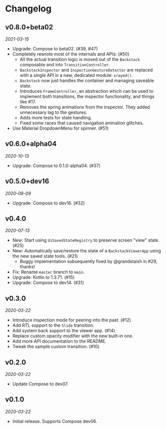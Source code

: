 Changelog
=========

## v0.8.0+beta02

_2021-03-15_

 * Upgrade: Compose to beta02. (#39, #47)
 * Completely rewrote most of the internals and APIs: (#50)
   * All the actual transition logic is moved out of the `Backstack` composable and into `TransitionController`.
   * `BackstackInspector` and `InspectionGestureDetector` are replaced with a single API in a new, dedicated module: `xrayed()`.
   * `Backstack` now just handles the container and managing saveable state.
   * Introduces `FrameController`, an abstraction which can be used to implement both transitions, the inspector functionality, and things like #17.
   * Removes the spring animations from the inspector. They added unnecessary lag to the gestures.
   * Adds more tests for state handling.
   * Fixed some races that caused navigation animation glitches.
 * Use Material DropdownMenu for spinner. (#51)

## v0.6.0+alpha04

_2020-10-13_

 * Upgrade: Compose to 0.1.0-alpha04. (#37)

## v0.5.0+dev16

_2020-08-09_

 * Upgrade: Compose to dev16. (#32)

## v0.4.0

_2020-07-13_

 * New: Start using `UiSavedStateRegistry` to preserve screen "view" state. (#25)
 * New: Automatically save/restore the state of a `BackstackViewerApp` using the new saved state tools. (#21)
   * Buggy implementation subsequently fixed by @grandstaish in #29, thanks!
 * Fix: Rename `master` branch to `main`.
 * Upgrade: Kotlin to 1.3.71. (#15)
 * Upgrade: Compose to dev14. (#31)

## v0.3.0

_2020-03-22_

 * Introduce inspection mode for peering into the past. (#12)
 * Add RTL support to the `Slide` transition.
 * Add system back support to the viewer app. (#14)
 * Replace custom opacity modifier with the new built-in one.
 * Add more API documentation to the README.
 * Tweak the sample custom transition. (#10)

## v0.2.0

_2020-03-22_

 * Update Compose to dev07.

## v0.1.0

_2020-03-22_

 * Initial release. Supports Compose dev06.
